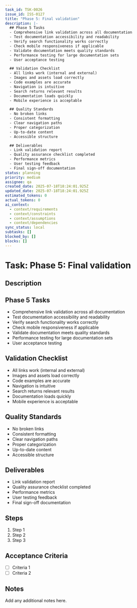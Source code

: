 ```yaml
---
task_id: TSK-0026
issue_id: ISS-0127
title: "Phase 5: Final validation"
description: |-
  ## Phase 5 Tasks
  - Comprehensive link validation across all documentation
  - Test documentation accessibility and readability
  - Verify search functionality works correctly
  - Check mobile responsiveness if applicable
  - Validate documentation meets quality standards
  - Performance testing for large documentation sets
  - User acceptance testing

  ## Validation Checklist
  - All links work (internal and external)
  - Images and assets load correctly
  - Code examples are accurate
  - Navigation is intuitive
  - Search returns relevant results
  - Documentation loads quickly
  - Mobile experience is acceptable

  ## Quality Standards
  - No broken links
  - Consistent formatting
  - Clear navigation paths
  - Proper categorization
  - Up-to-date content
  - Accessible structure

  ## Deliverables
  - Link validation report
  - Quality assurance checklist completed
  - Performance metrics
  - User testing feedback
  - Final sign-off documentation
status: planning
priority: medium
assignee: qa
created_date: 2025-07-18T18:24:01.925Z
updated_date: 2025-07-18T18:24:01.925Z
estimated_tokens: 0
actual_tokens: 0
ai_context:
  - context/requirements
  - context/constraints
  - context/assumptions
  - context/dependencies
sync_status: local
subtasks: []
blocked_by: []
blocks: []
---
```


# Task: Phase 5: Final validation

## Description
## Phase 5 Tasks
- Comprehensive link validation across all documentation
- Test documentation accessibility and readability
- Verify search functionality works correctly
- Check mobile responsiveness if applicable
- Validate documentation meets quality standards
- Performance testing for large documentation sets
- User acceptance testing

## Validation Checklist
- All links work (internal and external)
- Images and assets load correctly
- Code examples are accurate
- Navigation is intuitive
- Search returns relevant results
- Documentation loads quickly
- Mobile experience is acceptable

## Quality Standards
- No broken links
- Consistent formatting
- Clear navigation paths
- Proper categorization
- Up-to-date content
- Accessible structure

## Deliverables
- Link validation report
- Quality assurance checklist completed
- Performance metrics
- User testing feedback
- Final sign-off documentation

## Steps
1. Step 1
2. Step 2
3. Step 3

## Acceptance Criteria
- [ ] Criteria 1
- [ ] Criteria 2

## Notes
Add any additional notes here.
